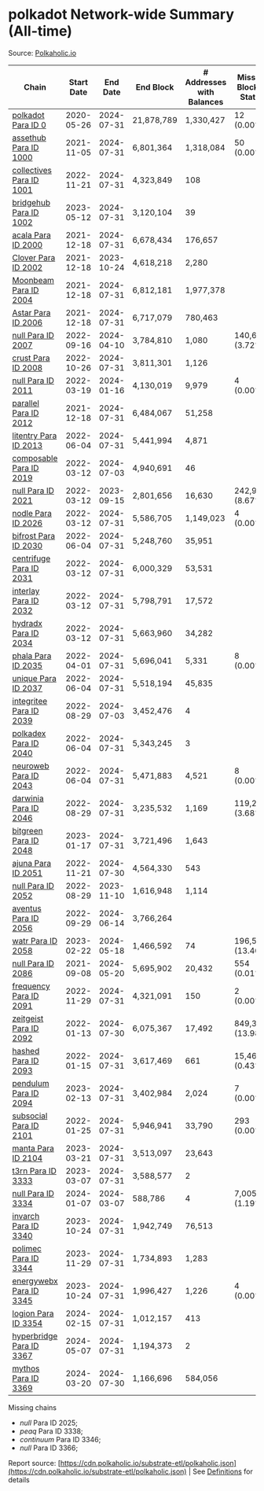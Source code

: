 # polkadot Network-wide Summary (All-time)

Source: [Polkaholic.io](https://polkaholic.io)


| Chain            | Start Date | End Date | End Block | # Addresses with Balances | Missing Blocks / Status |
| ---------------- | ---------- | ---------| --------- | ------------------------- | ----------------------- |
| [polkadot Para ID 0](/polkadot/0-polkadot) | 2020-05-26 | 2024-07-31 | 21,878,789 |  1,330,427 | 12 (0.00%)  |
| [assethub Para ID 1000](/polkadot/1000-assethub) | 2021-11-05 | 2024-07-31 | 6,801,364 |  1,318,084 | 50 (0.00%)  |
| [collectives Para ID 1001](/polkadot/1001-collectives) | 2022-11-21 | 2024-07-31 | 4,323,849 |  108 |    |
| [bridgehub Para ID 1002](/polkadot/1002-bridgehub) | 2023-05-12 | 2024-07-31 | 3,120,104 |  39 |    |
| [acala Para ID 2000](/polkadot/2000-acala) | 2021-12-18 | 2024-07-31 | 6,678,434 |  176,657 |    |
| [Clover Para ID 2002](/polkadot/2002-clover) | 2021-12-18 | 2023-10-24 | 4,618,218 |  2,280 |    |
| [Moonbeam Para ID 2004](/polkadot/2004-moonbeam) | 2021-12-18 | 2024-07-31 | 6,812,181 |  1,977,378 |    |
| [Astar Para ID 2006](/polkadot/2006-astar) | 2021-12-18 | 2024-07-31 | 6,717,079 |  780,463 |    |
| [null Para ID 2007](/polkadot/2007-kapex) | 2022-09-16 | 2024-04-10 | 3,784,810 |  1,080 | 140,668 (3.72%)  |
| [crust Para ID 2008](/polkadot/2008-crust) | 2022-10-26 | 2024-07-31 | 3,811,301 |  1,126 |    |
| [null Para ID 2011](/polkadot/2011-equilibrium) | 2022-03-19 | 2024-01-16 | 4,130,019 |  9,979 | 4 (0.00%)  |
| [parallel Para ID 2012](/polkadot/2012-parallel) | 2021-12-18 | 2024-07-31 | 6,484,067 |  51,258 |    |
| [litentry Para ID 2013](/polkadot/2013-litentry) | 2022-06-04 | 2024-07-31 | 5,441,994 |  4,871 |    |
| [composable Para ID 2019](/polkadot/2019-composable) | 2022-03-12 | 2024-07-03 | 4,940,691 |  46 |    |
| [null Para ID 2021](/polkadot/2021-efinity) | 2022-03-12 | 2023-09-15 | 2,801,656 |  16,630 | 242,949 (8.67%)  |
| [nodle Para ID 2026](/polkadot/2026-nodle) | 2022-03-12 | 2024-07-31 | 5,586,705 |  1,149,023 | 4 (0.00%)  |
| [bifrost Para ID 2030](/polkadot/2030-bifrost) | 2022-06-04 | 2024-07-31 | 5,248,760 |  35,951 |    |
| [centrifuge Para ID 2031](/polkadot/2031-centrifuge) | 2022-03-12 | 2024-07-31 | 6,000,329 |  53,531 |    |
| [interlay Para ID 2032](/polkadot/2032-interlay) | 2022-03-12 | 2024-07-31 | 5,798,791 |  17,572 |    |
| [hydradx Para ID 2034](/polkadot/2034-hydradx) | 2022-03-12 | 2024-07-31 | 5,663,960 |  34,282 |    |
| [phala Para ID 2035](/polkadot/2035-phala) | 2022-04-01 | 2024-07-31 | 5,696,041 |  5,331 | 8 (0.00%)  |
| [unique Para ID 2037](/polkadot/2037-unique) | 2022-06-04 | 2024-07-31 | 5,518,194 |  45,835 |    |
| [integritee Para ID 2039](/polkadot/2039-integritee) | 2022-08-29 | 2024-07-03 | 3,452,476 |  4 |    |
| [polkadex Para ID 2040](/polkadot/2040-polkadex) | 2022-06-04 | 2024-07-31 | 5,343,245 |  3 |    |
| [neuroweb Para ID 2043](/polkadot/2043-neuroweb) | 2022-06-04 | 2024-07-31 | 5,471,883 |  4,521 | 8 (0.00%)  |
| [darwinia Para ID 2046](/polkadot/2046-darwinia) | 2022-08-29 | 2024-07-31 | 3,235,532 |  1,169 | 119,220 (3.68%)  |
| [bitgreen Para ID 2048](/polkadot/2048-bitgreen) | 2023-01-17 | 2024-07-31 | 3,721,496 |  1,643 |    |
| [ajuna Para ID 2051](/polkadot/2051-ajuna) | 2022-11-21 | 2024-07-30 | 4,564,330 |  543 |    |
| [null Para ID 2052](/polkadot/2052-polkadot-parathread-2052) | 2022-08-29 | 2023-11-10 | 1,616,948 |  1,114 |    |
| [aventus Para ID 2056](/polkadot/2056-aventus) | 2022-09-29 | 2024-06-14 | 3,766,264 |   |    |
| [watr Para ID 2058](/polkadot/2058-watr) | 2023-02-22 | 2024-05-18 | 1,466,592 |  74 | 196,567 (13.40%)  |
| [null Para ID 2086](/polkadot/2086-kilt) | 2021-09-08 | 2024-05-20 | 5,695,902 |  20,432 | 554 (0.01%)  |
| [frequency Para ID 2091](/polkadot/2091-frequency) | 2022-11-29 | 2024-07-31 | 4,321,091 |  150 | 2 (0.00%)  |
| [zeitgeist Para ID 2092](/polkadot/2092-zeitgeist) | 2022-01-13 | 2024-07-30 | 6,075,367 |  17,492 | 849,383 (13.98%)  |
| [hashed Para ID 2093](/polkadot/2093-hashed) | 2022-01-15 | 2024-07-31 | 3,617,469 |  661 | 15,466 (0.43%)  |
| [pendulum Para ID 2094](/polkadot/2094-pendulum) | 2023-02-13 | 2024-07-31 | 3,402,984 |  2,024 | 7 (0.00%)  |
| [subsocial Para ID 2101](/polkadot/2101-subsocial) | 2022-01-25 | 2024-07-31 | 5,946,941 |  33,790 | 293 (0.00%)  |
| [manta Para ID 2104](/polkadot/2104-manta) | 2023-03-21 | 2024-07-31 | 3,513,097 |  23,643 |    |
| [t3rn Para ID 3333](/polkadot/3333-t3rn) | 2023-03-07 | 2024-07-31 | 3,588,577 |  2 |    |
| [null Para ID 3334](/polkadot/3334-polkadot-parathread-3334) | 2024-01-07 | 2024-03-07 | 588,786 |  4 | 7,005 (1.19%)  |
| [invarch Para ID 3340](/polkadot/3340-invarch) | 2023-10-24 | 2024-07-31 | 1,942,749 |  76,513 |    |
| [polimec Para ID 3344](/polkadot/3344-polimec) | 2023-11-29 | 2024-07-31 | 1,734,893 |  1,283 |    |
| [energywebx Para ID 3345](/polkadot/3345-energywebx) | 2023-10-24 | 2024-07-31 | 1,996,427 |  1,226 | 4 (0.00%)  |
| [logion Para ID 3354](/polkadot/3354-logion) | 2024-02-15 | 2024-07-31 | 1,012,157 |  413 |    |
| [hyperbridge Para ID 3367](/polkadot/3367-hyperbridge) | 2024-05-07 | 2024-07-31 | 1,194,373 |  2 |    |
| [mythos Para ID 3369](/polkadot/3369-mythos) | 2024-03-20 | 2024-07-30 | 1,166,696 |  584,056 |    |

Missing chains


* *null* Para ID 2025; 
* *peaq* Para ID 3338; 
* *continuum* Para ID 3346; 
* *null* Para ID 3366; 

Report source: [https://cdn.polkaholic.io/substrate-etl/polkaholic.json](https://cdn.polkaholic.io/substrate-etl/polkaholic.json) | See [Definitions](/DEFINITIONS.md) for details
